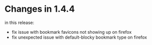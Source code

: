 # Changes in 1.4.4

in this release:

- fix issue with bookmark favicons not showing up on firefox
- fix unexpected issue with default-blocky bookmark type on firefox
